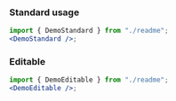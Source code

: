 ### Standard usage

```jsx harmony
import { DemoStandard } from "./readme";
<DemoStandard />;
```

### Editable

```jsx harmony
import { DemoEditable } from "./readme";
<DemoEditable />;
```
